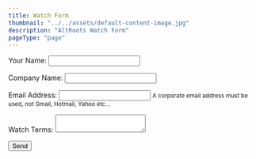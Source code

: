 ```yaml
---
title: Watch Form
thumbnail: "../../assets/default-content-image.jpg"
description: "AltRoots Watch Form"
pageType: "page"
---
```


<form class="enc-form" name="watch-form" id="watch-form" method="POST" data-netlify="true" netlify>
  <p>
    <label>Your Name: <input type="text" name="name" required="true" /></label>
  </p>
  <p>
    <label>Company Name: <input type="text" name="company-name" /></label>
  </p>
  <p>
    <label>Email Address: <input type="email" name="email" required="true" /></label>
    <small>A corporate email address must be used, not Gmail, Hotmail, Yahoo etc...</small>
  </p>
  <p>
    <label>Watch Terms: <textarea name="watch-terms" required="true" ></textarea></label>
  </p>
  <p>
    <div data-netlify-recaptcha="true"></div>
    <button type="submit">Send</button>
  </p>
</form>